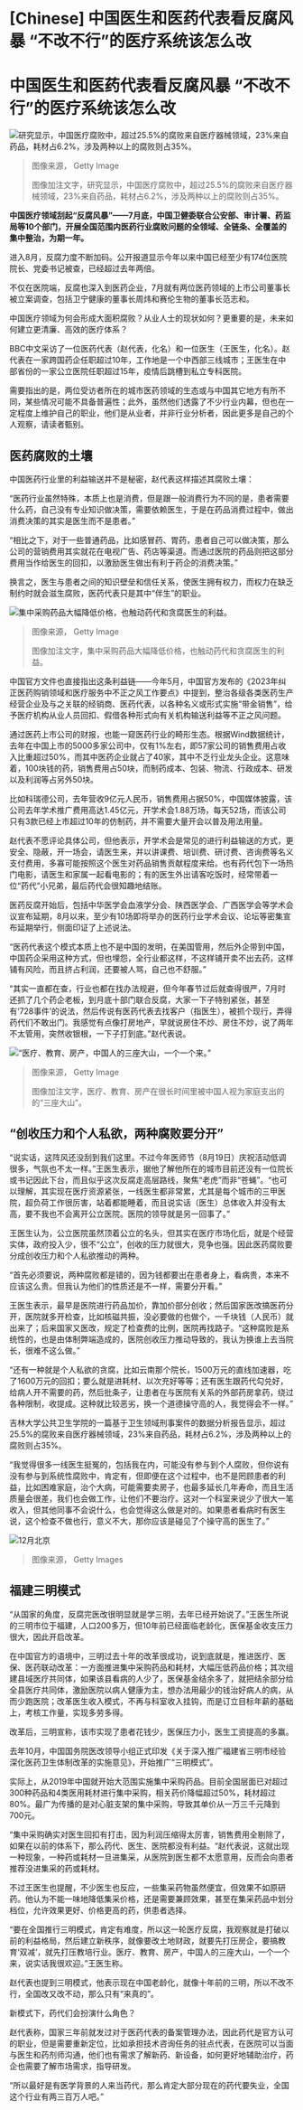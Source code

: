 # [Chinese] 中国医生和医药代表看反腐风暴 “不改不行”的医疗系统该怎么改

#  中国医生和医药代表看反腐风暴 “不改不行”的医疗系统该怎么改


![研究显示，中国医疗腐败中，超过25.5%的腐败来自医疗器械领域，23%来自药品，耗材占6.2%，涉及两种以上的腐败则占35%。](_130844497_whatsubject.jpg)

> 图像来源，  Getty Image
>
> 图像加注文字，研究显示，中国医疗腐败中，超过25.5%的腐败来自医疗器械领域，23%来自药品，耗材占6.2%，涉及两种以上的腐败则占35%。

**中国医疗领域刮起“反腐风暴”——7月底，中国卫健委联合公安部、审计署、药监局等10个部门，开展全国范围内医药行业腐败问题的全领域、全链条、全覆盖的集中整治，为期一年。**

进入8月，反腐力度不断加码。公开报道显示今年以来中国已经至少有174位医院院长、党委书记被查，已经超过去年两倍。

不仅在医院端，反腐也深入到医药企业，7月就有两位医药领域的上市公司董事长被立案调查，包括卫宁健康的董事长周炜和赛伦生物的董事长范志和。

中国医疗领域为何会形成大面积腐败？从业人士的现状如何？更重要的是，未来如何建立更清廉、高效的医疗体系？

BBC中文采访了一位医药代表（赵代表，化名）和一位医生（王医生，化名）。赵代表在一家跨国药企任职超过10年，工作地是一个中西部三线城市；王医生在中部省份的一家公立医院任职超过15年，疫情后跳槽到私立专科医院。

需要指出的是，两位受访者所在的城市医药领域的生态或与中国其它地方有所不同，某些情况可能不具备普遍性；此外，虽然他们透露了不少行业内幕，但也在一定程度上维护自己的职业，他们是从业者，并非行业分析者，因此更多是自己的个人观察，请读者甄别。

##  医药腐败的土壤

中国医药行业里的利益输送并不是秘密，赵代表这样描述其腐败土壤：

“医药行业虽然特殊，本质上也是消费，但是跟一般消费行为不同的是，患者需要什么药，自己没有专业知识做决策，需要依赖医生，于是在药品消费过程中，做出消费决策的其实是医生而不是患者。”

“相比之下，对于一些普通药品，比如感冒药、胃药，患者自己可以做决策，那么公司的营销费用其实就花在电视广告、药店等渠道。而通过医院的药品则把这部分费用当作给医生的回扣，以激励医生做出有利于药企的消费决策。”

换言之，医生与患者之间的知识壁垒和信任关系，使医生拥有权力，而权力在缺乏制约时就会滋生腐败，医药代表只是其中“伴生”的职业。

![集中采购药品大幅降低价格，也触动药代和贪腐医生的利益。](_130844498_whatsubject.jpg)

> 图像来源，  Getty Image
>
> 图像加注文字，集中采购药品大幅降低价格，也触动药代和贪腐医生的利益。

中国官方文件也直接指出这条利益链——今年5月，中国官方发布的《2023年纠正医药购销领域和医疗服务中不正之风工作要点》中提到，整治各级各类医药生产经营企业及与之关联的经销商、医药代表，以各种名义或形式实施“带金销售”，给予医疗机构从业人员回扣、假借各种形式向有关机构输送利益等不正之风问题。

通过医药上市公司的财报，也能一窥医药行业的畸形生态。根据Wind数据统计，去年在中国上市的5000多家公司中，仅有1%左右，即57家公司的销售费用占收入比重超过50%，而其中医药企业就占了40家，其中不乏行业龙头企业。这意味着，100块钱的药，销售费用占50块，而制药成本、包装、物流、行政成本、研发以及利润等占另外50块。

比如科瑞德公司，去年营收9亿元人民币，销售费用占据50%，中国媒体披露，该公司去年学术推广费用高达1.45亿元，开学术会1.88万场，每天52场，而该公司只有3款已经上市超过10年的仿制药，并不需要大量开会以普及用法用量。

赵代表不愿评论具体公司，但他表示，开学术会是常见的进行利益输送的方式，更安全、隐蔽，开一场会，请医生来，并以讲课费、培训费、研讨费、咨询费等名义支付费用，多寡可能按照这个医生对药品销售贡献程度来给。也有药代包下一场热门电影，请医生和家属一起看电影的；有的医生外出请客吃饭时，经常带着一位“药代”小兄弟，最后药代会很知趣地结账。

医药反腐开始后，包括中华医学会血液学分会、陕西医学会、广西医学会等学术会议宣布延期，8月以来，至少有10场即将举办的医药行业学术会议、论坛等密集宣布延期举行，侧面印证了上述说法。

“医药代表这个模式本质上也不是中国的发明，在美国管用，然后外企带到中国，中国药企采用这种方式，但也埋怨，全行业都这样，不这样铺开卖不出去药，这样铺有风险，而且挤占利润，还要被人骂，自己也不舒服。”

“其实一直都在查，行业也都在找办法规避，但今年春节过后就查得很严，7月时还抓了几个药企老板，到月底十部门联合反腐，大家一下子特别紧张，甚至有‘728事件’的说法，然后传说有医药代表去找客户（指医生），被抓个现行，弄得药代们不敢出门。我感觉有点像打房地产，早就说房住不炒、房住不炒，说了两年不太管用，突然收银根，一下子打到底。”赵代表说。

![“医疗、教育、房产，中国人的三座大山，一个一个来。”](_130844499_whatsubject.jpg)

> 图像来源，  Getty Image
>
> 图像加注文字，医疗、教育、房产在很长时间里被中国人视为家庭支出的的“三座大山”。

##  “创收压力和个人私欲，两种腐败要分开”

“说实话，这阵风还没刮到我们这里。不过今年医师节（8月19日）庆祝活动低调很多，气氛也不太一样。”王医生表示，据他了解他所在的城市目前还没有一位院长或书记因此下台，而且似乎这次反腐走高层路线，聚焦“老虎”而非“苍蝇”。“也可以理解，其实现在医疗资源紧张，一线医生都非常累，尤其是每个城市的三甲医院，超负荷工作很厉害，站着都能睡着，而且说实话（医生）总体收入并没有太高，要不我也不会离开公立医院。医院的领导就是另一回事了。”

王医生认为，公立医院虽然顶着公立的名头，但其实在医疗市场化后，就是个经营实体，政府投入少，很不“公立”，创收的压力就很大，竞争也强。因此医药腐败要分成创收压力和个人私欲推动的两种。

“首先必须要说，两种腐败都是错的，因为钱都要出在患者身上，看病贵，本来不应该这么贵。但我认为他们的性质还是不一样，需要分开看。”


王医生表示，最早是医院进行药品加价，靠加价部分创收；然后国家医改搞医药分开，医院就多开检查，比如核磁共振，没必要做的也做个，一千块钱（人民币）就出来了；后来国家又医改，规定了检查费的比例，医院再找路子。“这种腐败是系统性的，也是由体制弊端造成的，医院创收压力推动导致的，我认为换谁上去当院长，很难不这么做。”

“还有一种就是个人私欲的贪腐，比如云南那个院长，1500万元的直线加速器，吃了1600万元的回扣；要么就是进耗材、以次充好等等；还有医生跟药代勾兑好，给病人开不需要的药，然后批条子，让患者在与医院有关系的外部药房拿药，绕过各种限制，收提成。这种就比较恶劣，换一个道德操守高的人，我觉得会不一样。”

吉林大学公共卫生学院的一篇基于卫生领域刑事案件的数据分析报告显示，超过25.5%的腐败来自医疗器械领域，23%来自药品，耗材占6.2%，涉及两种以上的腐败则占35%。

“我觉得很多一线医生挺冤的，包括我在内，可能没有参与到个人腐败，但你说有没有参与到系统性腐败中，肯定有，但即便在这个过程中，也不是罔顾患者的利益，比如困难家庭，治个大病，可能需要卖房子，也最多延长几年寿命，而且生活质量会很差，我们也会做工作，让他们不要治疗。这对一个科室来说少了很大一笔收入，但其他同事不会说什么，也会觉得这么做是对的。如果患者看病时有医生说，这个检查不做也行，意义不大，那你应该是碰见了个操守高的医生了。”

![12月北京](_127938239_gettyimages-1447639291.jpg)

> 图像来源，  Getty Images

##  福建三明模式

“从国家的角度，反腐完医改很明显就是学三明，去年已经开始说了。”王医生所说的三明市位于福建，人口200多万，但10年前已经面临老龄化，医保基金收支压力很大，因此开启改革。

在中国官方的语境中，三明过去十年的改革很成功，说到底就是，推进医疗、医保、医药联动改革：一方面推进集中采购药品和耗材，大幅压低药品价格；其次组建县域医疗共同体，如果该县看病的人少了，医保基金结余多了，就把结余部分给全县医疗共同体，激励医院以病人健康为主，想办法用最少的钱治好病人的病，从而少跑医院；改革医生收入模式，不再与科室收入挂钩，而是订立目标年薪的基础上，考核工作量，实现多劳多得。

改革后，三明宣称，该市实现了患者花钱少，医保压力小，医生工资提高的多赢。

去年10月，中国国务院医改领导小组正式印发《关于深入推广福建省三明市经验深化医药卫生体制改革的实施意见》，开始推广“三明模式”。

实际上，从2019年中国就开始大范围实施集中采购药品。目前全国层面已对超过300种药品和4类医用耗材进行集中采购，相关药价降幅超过50%，耗材超过80%。最广为传播的是对心脏支架的集中采购，导致其单价从一万三千元降到700元。

“集中采购确实对医生回扣有打击，因为利润压缩得太厉害，销售费用全剔除了，如果在以前的体系下，那么药代、医生、医院都没有利益。“赵代表说，这就出现一种现象，一种药或耗材一旦进集采，从医院到医生都不太愿意用，反而会向患者推荐没进集采的药或耗材。

不过王医生也提醒，不少医生也反应，一些集采药物虽然便宜，但效果不如原研药。他认为不能一味地降低集采价格，还是需要兼顾效果，甚至在集采药品中划分档位，允许效果更好、价格更高的药，供患者选择。

“要在全国推行三明模式，肯定有难度，所以这一轮医疗反腐，我观察就是打破以前的利益格局，然后建立新秩序，就像要改土地财政，就要先打压房企，要搞教育‘双减’，就先打压教培行业。医疗、教育、房产，中国人的三座大山，一个一个来，说实话我很欢迎。”王医生称。

赵代表也提到三明模式，他表示现在中国老龄化，就像十年前的三明，所以不改不行，全国改又改不动，那么只有“来真的”。


新模式下，药代们会扮演什么角色？

赵代表称，国家三年前就发过对于医药代表的备案管理办法，因此药代是官方认可的职业，但是需要重新定位，比如承担技术咨询任务的驻点代表，在医院可以当面与医生和药剂师沟通，他们也有需求了解新药、新设备，如何更好地辅助治疗，药企也需要了解市场需求，指导研发。

“所以最好是有医学背景的人来当药代，那么肯定大部分现在的药代要失业，全国这个行业有两三百万人吧。”


